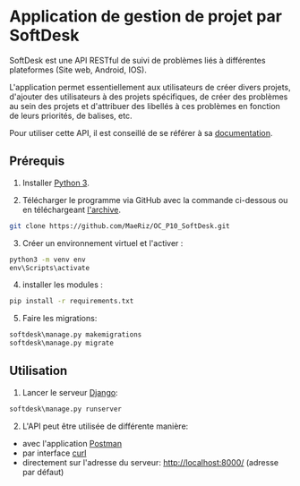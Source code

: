 # Application de gestion de projet par SoftDesk

SoftDesk est une API RESTful de suivi de problèmes liés à différentes plateformes (Site web, Android, IOS).

L'application permet essentiellement aux utilisateurs de créer divers projets, d'ajouter des utilisateurs à des projets spécifiques, de créer des problèmes au sein des projets et d'attribuer des libellés à ces problèmes en fonction de leurs priorités, de balises, etc.

Pour utiliser cette API, il est conseillé de se référer à sa [documentation](https://documenter.getpostman.com/view/15611753/UUxtFrBC).

## Prérequis

1. Installer [Python 3](https://www.python.org/downloads/).

2. Télécharger le programme via GitHub avec la commande ci-dessous ou en téléchargeant [l'archive](https://github.com/MaeRiz/OC_P10_SoftDesk/archive/refs/heads/master.zip).
```bash
git clone https://github.com/MaeRiz/OC_P10_SoftDesk.git
```

3. Créer un environnement virtuel et l'activer :
```cmd
python3 -m venv env
env\Scripts\activate
```

4. installer les modules :
```cmd
pip install -r requirements.txt
```

5. Faire les migrations:
```cmd
softdesk\manage.py makemigrations
softdesk\manage.py migrate
```
## Utilisation
1. Lancer le serveur [Django](https://www.djangoproject.com/):
```cmd
softdesk\manage.py runserver
```
2. L'API peut être utilisée de différente manière:
- avec l'application [Postman](https://www.postman.com/)
- par interface [curl](https://curl.se/)
- directement sur l'adresse du serveur: [http://localhost:8000/](http://localhost:8000/) (adresse par défaut)